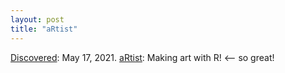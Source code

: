 ```yaml
---
layout: post
title: "aRtist"
---
```

[Discovered](http://rolandtanglao.com/2020/07/29/p1-blogthis-checkvist-list-links-to-blog/): May 17, 2021. [aRtist](https://github.com/gkaramanis/aRtist): Making art with R! <-- so great!
